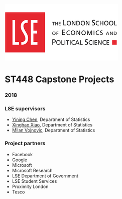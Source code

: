 ![LSE](images/lse-logo.jpg) 
# ST448 Capstone Projects

### 2018

### LSE supervisors

* [Yining Chen](mailto:y.chen101@lse.ac.uk), Department of Statistics
* [Xinghao Xiao](mailto:x.qiao), Department of Statistics
* [Milan Vojnovic](mailto:m.vojnovic@lse.ac.uk), Department of Statistics


### Project partners

* Facebook
* Google
* Microsoft
* Microsoft Research
* LSE Department of Government
* LSE Student Services
* Proximity London
* Tesco
